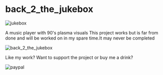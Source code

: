 # back_2_the_jukebox

![jukebox](https://github.com/user-attachments/assets/31a68634-83fe-4b88-be85-5a8d52e7735d)

A music player with 90's plasma visuals
This project works but is far from done and will be worked on in my spare time.It may never be completed 


![back_2_the_jukebox](https://github.com/user-attachments/assets/5c773483-e668-41e7-8d9c-275df8dfdfcf)


Like my work?
Want to support the project or buy me a drink?

![paypal](https://github.com/user-attachments/assets/cdbc3604-7063-4bc0-8b7b-8909170f15c6)
